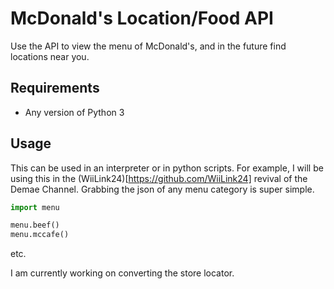 # McDonald's Location/Food API

Use the API to view the menu of McDonald's, and in the future find locations near you.

## Requirements

- Any version of Python 3


## Usage

This can be used in an interpreter or in python scripts. For example, I will be using this in the (WiiLink24)[https://github.com/WiiLink24] revival of the Demae Channel. Grabbing the json of
any menu category is super simple.

```python
import menu

menu.beef()
menu.mccafe()
```
etc.

I am currently working on converting the store locator.
